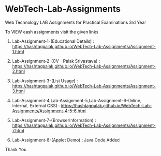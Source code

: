 # WebTech-Lab-Assignments
Web Technology LAB Assignments for Practical Examinations 3rd Year

To VIEW eash assignments visit the given links

1. Lab-Assignment-1-(Educational Details) : https://hashtagpalak.github.io/WebTech-Lab-Assignments/Assignment-1.html

2. Lab-Assignment-2-(CV - Palak Srivastava) : https://hashtagpalak.github.io/WebTech-Lab-Assignments/Assignment-2.html

3. Lab-Assignment-3-(List Usage) : https://hashtagpalak.github.io/WebTech-Lab-Assignments/Assignment-3.html

4. Lab-Assignment-4,Lab-Assignment-5,Lab-Assignment-6-(Inline, Internal, External CSS) : https://hashtagpalak.github.io/WebTech-Lab-Assignments/Assignment-4-5-6.html

5. Lab-Assignment-7-(BrowserInformation) : https://hashtagpalak.github.io/WebTech-Lab-Assignments/Assignment-7.html

6. Lab-Assignment-8-(Applet Demo) : Java Code Added

Thank You.
